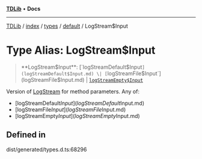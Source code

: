 [**TDLib**](../../../../../../README.md) • **Docs**

***

[TDLib](../../../../../../modules.md) / [index](../../../../../README.md) / [types](../../../README.md) / [default](../README.md) / LogStream$Input

# Type Alias: LogStream$Input

> **LogStream$Input**: [`logStreamDefault$Input`](logStreamDefault$Input.md) \| [`logStreamFile$Input`](logStreamFile$Input.md) \| [`logStreamEmpty$Input`](logStreamEmpty$Input.md)

Version of [LogStream](LogStream.md) for method parameters.
Any of:
- [logStreamDefault$Input](logStreamDefault$Input.md)
- [logStreamFile$Input](logStreamFile$Input.md)
- [logStreamEmpty$Input](logStreamEmpty$Input.md)

## Defined in

dist/generated/types.d.ts:68296
